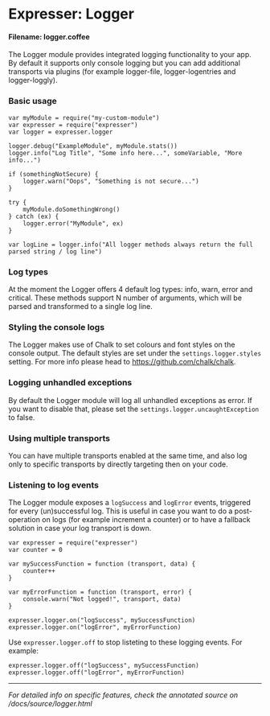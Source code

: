 # Expresser: Logger

#### Filename: logger.coffee

The Logger module provides integrated logging functionality to your app. By default it supports only console logging
but you can add additional transports via plugins (for example logger-file, logger-logentries and logger-loggly).

### Basic usage

    var myModule = require("my-custom-module")
    var expresser = require("expresser")
    var logger = expresser.logger

    logger.debug("ExampleModule", myModule.stats())
    logger.info("Log Title", "Some info here...", someVariable, "More info...")

    if (somethingNotSecure) {
        logger.warn("Oops", "Something is not secure...")
    }

    try {
        myModule.doSomethingWrong()
    } catch (ex) {
        logger.error("MyModule", ex)
    }

    var logLine = logger.info("All logger methods always return the full parsed string / log line")

### Log types

At the moment the Logger offers 4 default log types: info, warn, error and critical. These methods support N number
of arguments, which will be parsed and transformed to a single log line.

### Styling the console logs

The Logger makes use of Chalk to set colours and font styles on the console output.
The default styles are set under the `settings.logger.styles` setting. For more info
please head to https://github.com/chalk/chalk.

### Logging unhandled exceptions

By default the Logger module will log all unhandled exceptions as error. If you want to disable that, please set
the `settings.logger.uncaughtException` to false.

### Using multiple transports

You can have multiple transports enabled at the same time, and also log only to specific transports by directly
targeting then on your code.

### Listening to log events

The Logger module exposes a `logSuccess` and `logError` events, triggered for every (un)successful log. This is
useful in case you want to do a post-operation on logs (for example increment a counter) or to have a fallback
solution in case your log transport is down.

    var expresser = require("expresser")
    var counter = 0

    var mySuccessFunction = function (transport, data) {
        counter++
    }

    var myErrorFunction = function (transport, error) {
        console.warn("Not logged!", transport, data)
    }

    expresser.logger.on("logSuccess", mySuccessFunction)
    expresser.logger.on("logError", myErrorFunction)

Use `expresser.logger.off` to stop listeting to these logging events. For example:

    expresser.logger.off("logSuccess", mySuccessFunction)
    expresser.logger.off("logError", myErrorFunction)

---

*For detailed info on specific features, check the annotated source on /docs/source/logger.html*
